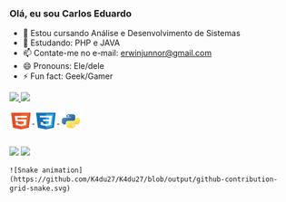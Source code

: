 ### Olá, eu sou Carlos Eduardo


- 🔭 Estou cursando Análise e Desenvolvimento de Sistemas
- 🌱 Estudando: PHP e JAVA
- 📫 Contate-me no e-mail: erwinjunnor@gmail.com
- 😄 Pronouns: Ele/dele
- ⚡ Fun fact: Geek/Gamer

<div>
  <a href="https://github.com/K4du27">
  <img height="180em" src="https://github-readme-stats.vercel.app/api?username=K4du27&show_icons=true&theme=dark&include_all_commits=true&count_private=true"/>
  <img height="160em" src="https://github-readme-stats.vercel.app/api/top-langs/?username=K4du27&layout=compact&langs_count=7&theme=dark"/>
</div>

 <div style="display: inline_block"><br>
 
  <img align="center" alt="K4du-HTML" height="30" width="40" src="https://raw.githubusercontent.com/devicons/devicon/master/icons/html5/html5-original.svg">
  <img align="center" alt="K4du-CSS" height="30" width="40" src="https://raw.githubusercontent.com/devicons/devicon/master/icons/css3/css3-original.svg">
  <img align="center" alt="K4du-Python" height="30" width="40" src="https://raw.githubusercontent.com/devicons/devicon/master/icons/python/python-original.svg">
 
</div>
  
  ##
  
  <div>
    
  <a href = "mailto:erwinjunnor@gmail.com"><img src="https://img.shields.io/badge/-Gmail-%23333?style=for-the-badge&logo=gmail&logoColor=white" target="_blank"></a>
  <a href="https://www.linkedin.com/in/carlos-eduardo-junior-ba992121b/" target="_blank"><img src="https://img.shields.io/badge/-LinkedIn-%230077B5?style=for-the-badge&logo=linkedin&logoColor=white" target="_blank"></a> 
    
    ![Snake animation](https://github.com/K4du27/K4du27/blob/output/github-contribution-grid-snake.svg)
 
  </div>
